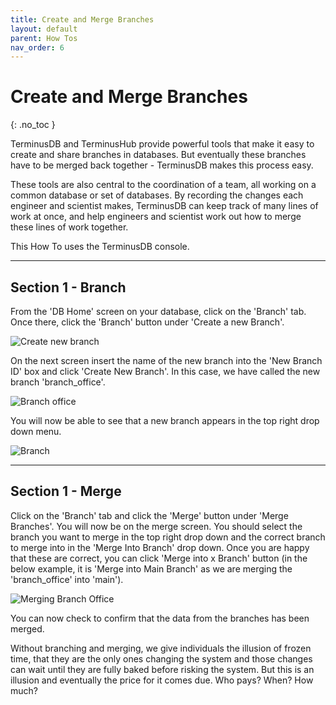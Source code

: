 ```yaml
---
title: Create and Merge Branches
layout: default
parent: How Tos
nav_order: 6
---
```

# Create and Merge Branches

{: .no_toc }

<!--StartFragment-->

TerminusDB and TerminusHub provide powerful tools that make it easy to create and share branches in databases. But eventually these branches have to be merged back together - TerminusDB makes this process easy.

These tools are also central to the coordination of a team, all working on a common database or set of databases. By recording the changes each engineer and scientist makes, TerminusDB can keep track of many lines of work at once, and help engineers and scientist work out how to merge these lines of work together.

This How To uses the TerminusDB console. 

- - -

## Section 1 - Branch

From the 'DB Home' screen on your database, click on the 'Branch' tab. Once there, click the 'Branch' button under 'Create a new Branch'.

![Create new branch ](/docs/terminushub/assets/uploads/create-branches.jpg)

On the next screen insert the name of the new branch into the 'New Branch ID' box and click 'Create New Branch'. In this case, we have called the new branch 'branch_office'.

![Branch office ](/docs/terminushub/assets/uploads/create-branches-2.jpg)

You will now be able to see that a new branch appears in the top right drop down menu.

![Branch ](/docs/terminushub/assets/uploads/branch-office.jpg)

- - -

## Section 1 - Merge

Click on the 'Branch' tab and click the 'Merge' button under 'Merge Branches'. You will now be on the merge screen. You should select the branch you want to merge in the top right drop down and the correct branch to merge into in the 'Merge Into Branch' drop down. Once you are happy that these are correct, you can click 'Merge into x Branch' button (in the below example, it is 'Merge into Main Branch' as we are merging the 'branch_office' into 'main').

![Merging Branch Office ](/docs/terminushub/assets/uploads/merge-screen.jpg)

You can now check to confirm that the data from the branches has been merged. 

Without branching and merging, we give individuals the illusion of frozen time, that they are the only ones changing the system and those changes can wait until they are fully baked before risking the system. But this is an illusion and eventually the price for it comes due. Who pays? When? How much?